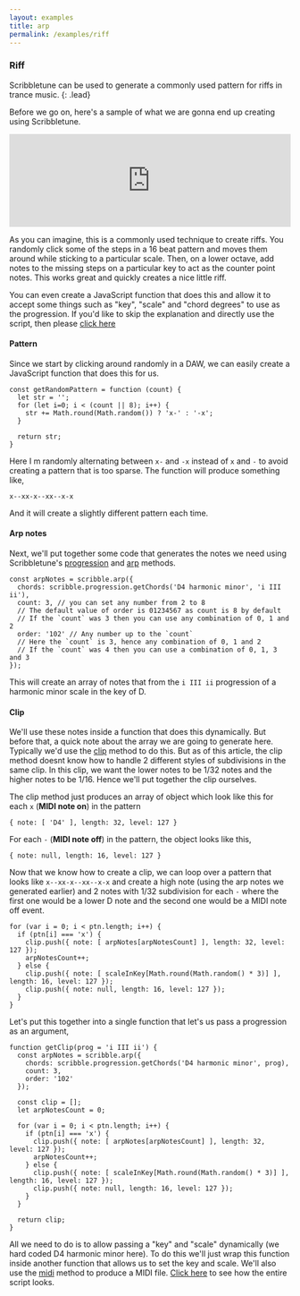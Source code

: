 ```yaml
---
layout: examples
title: arp
permalink: /examples/riff
--- 
```


### Riff
Scribbletune can be used to generate a commonly used pattern for riffs in trance music.
{: .lead}

Before we go on, here's a sample of what we are gonna end up creating using Scribbletune.

<iframe width="100%" height="166" scrolling="no" frameborder="no" allow="autoplay" src="https://w.soundcloud.com/player/?url=https%3A//api.soundcloud.com/tracks/535502394&color=%230c0809&auto_play=false&hide_related=false&show_comments=true&show_user=true&show_reposts=false&show_teaser=true"></iframe>

As you can imagine, this is a commonly used technique to create riffs. You randomly click some of the steps in a 16 beat pattern and moves them around while sticking to a particular scale. Then, on a lower octave, add notes to the missing steps on a particular key to act as the counter point notes. This works great and quickly creates a nice little riff.

You can even create a JavaScript function that does this and allow it to accept some things such as "key", "scale" and "chord degrees" to use as the progression. If you'd like to skip the explanation and directly use the script, then please [click here](https://gist.github.com/walmik/f3d2a0557810c68fa2e40ecff9f32343)

#### Pattern

Since we start by clicking around randomly in a DAW, we can easily create a JavaScript function that does this for us.

```
const getRandomPattern = function (count) {
  let str = '';
  for (let i=0; i < (count || 8); i++) {
    str += Math.round(Math.random()) ? 'x-' : '-x';
  }
  
  return str;
}
```
Here I m randomly alternating between `x-` and `-x` instead of `x` and `-` to avoid creating a pattern that is too sparse. The function will produce something like,

```
x--xx-x--xx--x-x
```

And it will create a slightly different pattern each time. 

#### Arp notes
Next, we'll put together some code that generates the notes we need using Scribbletune's [progression](/documentation/core/progression) and [arp](/documentation/core/arp) methods.

```
const arpNotes = scribble.arp({
  chords: scribble.progression.getChords('D4 harmonic minor', 'i III ii'),
  count: 3, // you can set any number from 2 to 8
  // The default value of order is 01234567 as count is 8 by default
  // If the `count` was 3 then you can use any combination of 0, 1 and 2
  order: '102' // Any number up to the `count`
  // Here the `count` is 3, hence any combination of 0, 1 and 2
  // If the `count` was 4 then you can use a combination of 0, 1, 3 and 3
});
```

This will create an array of notes that from the `i III ii` progression of a harmonic minor scale in the key of D.

#### Clip
We'll use these notes inside a function that does this dynamically. But before that, a quick note about the array we are going to generate here. Typically we'd use the [clip](/documentation/core/clip) method to do this. But as of this article, the clip method doesnt know how to handle 2 different styles of subdivisions in the same clip. In this clip, we want the lower notes to be 1/32 notes and the higher notes to be 1/16. Hence we'll put together the clip ourselves.

The clip method just produces an array of object which look like this for each `x` (**MIDI note on**) in the pattern

```
{ note: [ 'D4' ], length: 32, level: 127 }
```

For each `-` (**MIDI note off**) in the pattern, the object looks like this,
```
{ note: null, length: 16, level: 127 }
```

Now that we know how to create a clip, we can loop over a pattern that looks like `x--xx-x--xx--x-x` and create a high note (using the arp notes we generated earlier) and 2 notes with 1/32 subdivision for each `-` where the first one would be a lower D note and the second one would be a MIDI note off event.

```
for (var i = 0; i < ptn.length; i++) {
  if (ptn[i] === 'x') {
    clip.push({ note: [ arpNotes[arpNotesCount] ], length: 32, level: 127 });
    arpNotesCount++;
  } else {
    clip.push({ note: [ scaleInKey[Math.round(Math.random() * 3)] ], length: 16, level: 127 });
    clip.push({ note: null, length: 16, level: 127 });
  }
}
```

Let's put this together into a single function that let's us pass a progression as an argument,

```
function getClip(prog = 'i III ii') {
  const arpNotes = scribble.arp({
    chords: scribble.progression.getChords('D4 harmonic minor', prog),
    count: 3,
    order: '102'
  });

  const clip = [];
  let arpNotesCount = 0;

  for (var i = 0; i < ptn.length; i++) {
    if (ptn[i] === 'x') {
      clip.push({ note: [ arpNotes[arpNotesCount] ], length: 32, level: 127 });
      arpNotesCount++;
    } else {
      clip.push({ note: [ scaleInKey[Math.round(Math.random() * 3)] ], length: 16, level: 127 });
      clip.push({ note: null, length: 16, level: 127 });
    }
  }

  return clip;
}
```

All we need to do is to allow passing a "key" and "scale" dynamically (we hard coded D4 harmonic minor here). To do this we'll just wrap this function inside another function that allows us to set the key and scale. We'll also use the [midi](/documentation/core/midi) method to produce a MIDI file. [Click here](https://gist.github.com/walmik/f3d2a0557810c68fa2e40ecff9f32343) to see how the entire script looks.


